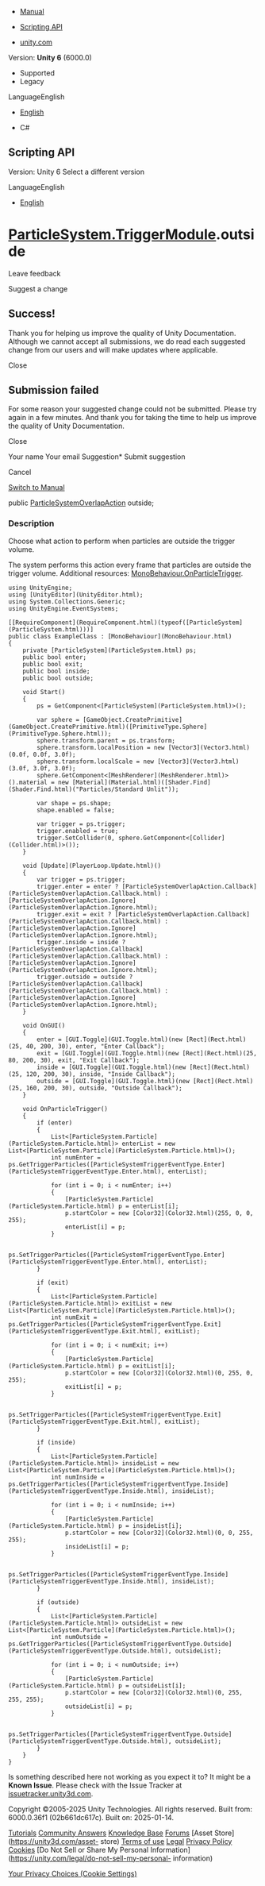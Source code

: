 [ ]()

  * [Manual](../Manual/index.html)
  * [Scripting API](../ScriptReference/index.html)

  * [unity.com](https://unity.com/)

Version: **Unity 6** (6000.0)

  * Supported
  * Legacy

LanguageEnglish

  * [English]()

  * C#

[ ](https://docs.unity3d.com)

## Scripting API

Version: Unity 6 Select a different version

LanguageEnglish

  * [English]()

#  [ParticleSystem.TriggerModule](ParticleSystem.TriggerModule.html).outside

Leave feedback

Suggest a change

## Success!

Thank you for helping us improve the quality of Unity Documentation. Although
we cannot accept all submissions, we do read each suggested change from our
users and will make updates where applicable.

Close

## Submission failed

For some reason your suggested change could not be submitted. Please <a>try
again</a> in a few minutes. And thank you for taking the time to help us
improve the quality of Unity Documentation.

Close

Your name Your email Suggestion* Submit suggestion

Cancel

[Switch to Manual](../Manual/class-ParticleSystem.html "Go to ParticleSystem
Component in the Manual")

public [ParticleSystemOverlapAction](ParticleSystemOverlapAction.html)
outside;

### Description

Choose what action to perform when particles are outside the trigger volume.

The system performs this action every frame that particles are outside the
trigger volume. Additional resources:
[MonoBehaviour.OnParticleTrigger](MonoBehaviour.OnParticleTrigger.html).

    
    
    using UnityEngine;
    using [UnityEditor](UnityEditor.html);
    using System.Collections.Generic;
    using UnityEngine.EventSystems;  
      
    [[RequireComponent](RequireComponent.html)(typeof([ParticleSystem](ParticleSystem.html)))]
    public class ExampleClass : [MonoBehaviour](MonoBehaviour.html)
    {
        private [ParticleSystem](ParticleSystem.html) ps;
        public bool enter;
        public bool exit;
        public bool inside;
        public bool outside;  
      
        void Start()
        {
            ps = GetComponent<[ParticleSystem](ParticleSystem.html)>();  
      
            var sphere = [GameObject.CreatePrimitive](GameObject.CreatePrimitive.html)([PrimitiveType.Sphere](PrimitiveType.Sphere.html));
            sphere.transform.parent = ps.transform;
            sphere.transform.localPosition = new [Vector3](Vector3.html)(0.0f, 0.0f, 3.0f);
            sphere.transform.localScale = new [Vector3](Vector3.html)(3.0f, 3.0f, 3.0f);
            sphere.GetComponent<[MeshRenderer](MeshRenderer.html)>().material = new [Material](Material.html)([Shader.Find](Shader.Find.html)("Particles/Standard Unlit"));  
      
            var shape = ps.shape;
            shape.enabled = false;  
      
            var trigger = ps.trigger;
            trigger.enabled = true;
            trigger.SetCollider(0, sphere.GetComponent<[Collider](Collider.html)>());
        }  
      
        void [Update](PlayerLoop.Update.html)()
        {
            var trigger = ps.trigger;
            trigger.enter = enter ? [ParticleSystemOverlapAction.Callback](ParticleSystemOverlapAction.Callback.html) : [ParticleSystemOverlapAction.Ignore](ParticleSystemOverlapAction.Ignore.html);
            trigger.exit = exit ? [ParticleSystemOverlapAction.Callback](ParticleSystemOverlapAction.Callback.html) : [ParticleSystemOverlapAction.Ignore](ParticleSystemOverlapAction.Ignore.html);
            trigger.inside = inside ? [ParticleSystemOverlapAction.Callback](ParticleSystemOverlapAction.Callback.html) : [ParticleSystemOverlapAction.Ignore](ParticleSystemOverlapAction.Ignore.html);
            trigger.outside = outside ? [ParticleSystemOverlapAction.Callback](ParticleSystemOverlapAction.Callback.html) : [ParticleSystemOverlapAction.Ignore](ParticleSystemOverlapAction.Ignore.html);
        }  
      
        void OnGUI()
        {
            enter = [GUI.Toggle](GUI.Toggle.html)(new [Rect](Rect.html)(25, 40, 200, 30), enter, "Enter Callback");
            exit = [GUI.Toggle](GUI.Toggle.html)(new [Rect](Rect.html)(25, 80, 200, 30), exit, "Exit Callback");
            inside = [GUI.Toggle](GUI.Toggle.html)(new [Rect](Rect.html)(25, 120, 200, 30), inside, "Inside Callback");
            outside = [GUI.Toggle](GUI.Toggle.html)(new [Rect](Rect.html)(25, 160, 200, 30), outside, "Outside Callback");
        }  
      
        void OnParticleTrigger()
        {
            if (enter)
            {
                List<[ParticleSystem.Particle](ParticleSystem.Particle.html)> enterList = new List<[ParticleSystem.Particle](ParticleSystem.Particle.html)>();
                int numEnter = ps.GetTriggerParticles([ParticleSystemTriggerEventType.Enter](ParticleSystemTriggerEventType.Enter.html), enterList);  
      
                for (int i = 0; i < numEnter; i++)
                {
                    [ParticleSystem.Particle](ParticleSystem.Particle.html) p = enterList[i];
                    p.startColor = new [Color32](Color32.html)(255, 0, 0, 255);
                    enterList[i] = p;
                }  
      
                ps.SetTriggerParticles([ParticleSystemTriggerEventType.Enter](ParticleSystemTriggerEventType.Enter.html), enterList);
            }  
      
            if (exit)
            {
                List<[ParticleSystem.Particle](ParticleSystem.Particle.html)> exitList = new List<[ParticleSystem.Particle](ParticleSystem.Particle.html)>();
                int numExit = ps.GetTriggerParticles([ParticleSystemTriggerEventType.Exit](ParticleSystemTriggerEventType.Exit.html), exitList);  
      
                for (int i = 0; i < numExit; i++)
                {
                    [ParticleSystem.Particle](ParticleSystem.Particle.html) p = exitList[i];
                    p.startColor = new [Color32](Color32.html)(0, 255, 0, 255);
                    exitList[i] = p;
                }  
      
                ps.SetTriggerParticles([ParticleSystemTriggerEventType.Exit](ParticleSystemTriggerEventType.Exit.html), exitList);
            }  
      
            if (inside)
            {
                List<[ParticleSystem.Particle](ParticleSystem.Particle.html)> insideList = new List<[ParticleSystem.Particle](ParticleSystem.Particle.html)>();
                int numInside = ps.GetTriggerParticles([ParticleSystemTriggerEventType.Inside](ParticleSystemTriggerEventType.Inside.html), insideList);  
      
                for (int i = 0; i < numInside; i++)
                {
                    [ParticleSystem.Particle](ParticleSystem.Particle.html) p = insideList[i];
                    p.startColor = new [Color32](Color32.html)(0, 0, 255, 255);
                    insideList[i] = p;
                }  
      
                ps.SetTriggerParticles([ParticleSystemTriggerEventType.Inside](ParticleSystemTriggerEventType.Inside.html), insideList);
            }  
      
            if (outside)
            {
                List<[ParticleSystem.Particle](ParticleSystem.Particle.html)> outsideList = new List<[ParticleSystem.Particle](ParticleSystem.Particle.html)>();
                int numOutside = ps.GetTriggerParticles([ParticleSystemTriggerEventType.Outside](ParticleSystemTriggerEventType.Outside.html), outsideList);  
      
                for (int i = 0; i < numOutside; i++)
                {
                    [ParticleSystem.Particle](ParticleSystem.Particle.html) p = outsideList[i];
                    p.startColor = new [Color32](Color32.html)(0, 255, 255, 255);
                    outsideList[i] = p;
                }  
      
                ps.SetTriggerParticles([ParticleSystemTriggerEventType.Outside](ParticleSystemTriggerEventType.Outside.html), outsideList);
            }
        }
    }
    

Is something described here not working as you expect it to? It might be a
**Known Issue**. Please check with the Issue Tracker at
[issuetracker.unity3d.com](https://issuetracker.unity3d.com).

Copyright ©2005-2025 Unity Technologies. All rights reserved. Built from:
6000.0.36f1 (02b661dc617c). Built on: 2025-01-14.

[Tutorials](https://unity3d.com/learn) [Community
Answers](https://answers.unity3d.com) [Knowledge
Base](https://support.unity3d.com/hc/en-us)
[Forums](https://forum.unity3d.com) [Asset Store](https://unity3d.com/asset-
store) [Terms of use](https://docs.unity3d.com/Manual/TermsOfUse.html)
[Legal](https://unity.com/legal) [Privacy
Policy](https://unity.com/legal/privacy-policy)
[Cookies](https://unity.com/legal/cookie-policy) [Do Not Sell or Share My
Personal Information](https://unity.com/legal/do-not-sell-my-personal-
information)

[Your Privacy Choices (Cookie Settings)](javascript:void\(0\);)


